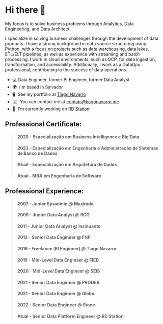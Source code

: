 Hi there 👋  
==============================  

My focus is to solve business problems through Analytics, Data Engineering, and Data Architect.  

I specialize in solving business challenges through the development of data products. I have a strong background in data source structuring using Python, with a focus on projects such as data warehousing, data lakes, ETL/ELT pipelines, as well as experience with streaming and batch processing. I work in cloud environments, such as GCP, for data ingestion, transformation, and accessibility. Additionally, I work as a DataOps professional, contributing to the success of data operations.  

* 💻 Data Engineer, former BI Engineer, former Data Analyst  
* 🌍  I'm based in Salvador  
* 🖥️  See my portfolio at [Tiago Navarro](http://tiagonavarro.me)  
* ✉️  You can contact me at [contato@tiagonavarro.me](mailto:contato@tiagonavarro.me)  
* 🚀  I'm currently working on [RD Station](http://rdstation.com)  

## Professional Certificate:  

> #### 2020 - Especialização em Business Intelligence e Big Data
> #### 2023 - Especialização em Engenharia e Administração de Sistemas de Banco de Dados
> #### Atual - Especialização em Arquitetura de Dados
> #### Atual - MBA em Engenharia de Software

## Professional Experience:  

> #### 2007 - Junior Sysadmin @ Maxirede
> #### 2009 - Junior Data Analyst @ RCG
> #### 2011 - Junior Data Analyst @ Insinuante
> #### 2013 - Senior Data Engineer @ FNP
> #### 2019 - Freelance (BI Engineer) @ Tiago Navarro
> #### 2019 - Mid-Level Data Engineer @ FIEB
> #### 2020 - Mid-Level Data Engineer @ SEIS
> #### 2021 - Senior Data Engineer @ PRODEB
> #### 2021 - Senior Data Engineer @ Globo
> #### 2022 - Senior Data Engineer @ Stone
> #### Atual - Senior Data Platform Engineer @ RD Station
